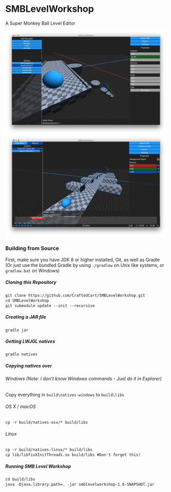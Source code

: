 # SMBLevelWorkshop
A Super Monkey Ball Level Editor

![SMB Level Workshop](screenshots/01.png)
![SMB Level Workshop](screenshots/02.png)

### Building from Source
First, make sure you have JDK 8 or higher installed, Git, as well as Gradle (Or just use the bundled Gradle by using `./gradlew` on Unix like systems, or `gradlew.bat` on Windows)

##### Cloning this Repository
```shell
git clone https://github.com/CraftedCart/SMBLevelWorkshop.git
cd SMBLevelWorkshop
git submodule update --init --recursive
```
##### Creating a JAR file
```shell
gradle jar
```

##### Getting LWJGL natives
```shell
gradle natives
```

##### Copying natives over
###### Windows *(Note: I don't know Windows commands - Just do it in Explorer)*
Copy everything in `build\natives-windows` to `build\libs`

###### OS X / macOS
```shell
cp -r build/natives-osx/* build/libs
```

###### Linux
```shell
cp -r build/natives-linux/* build/libs
cp lib/libfixXInitThreads.so build/libs #Don't forget this!
```

##### Running SMB Level Workshop
```shell
cd build/libs
java -Djava.library.path=. -jar smblevelworkshop-1.0-SNAPSHOT.jar
```

